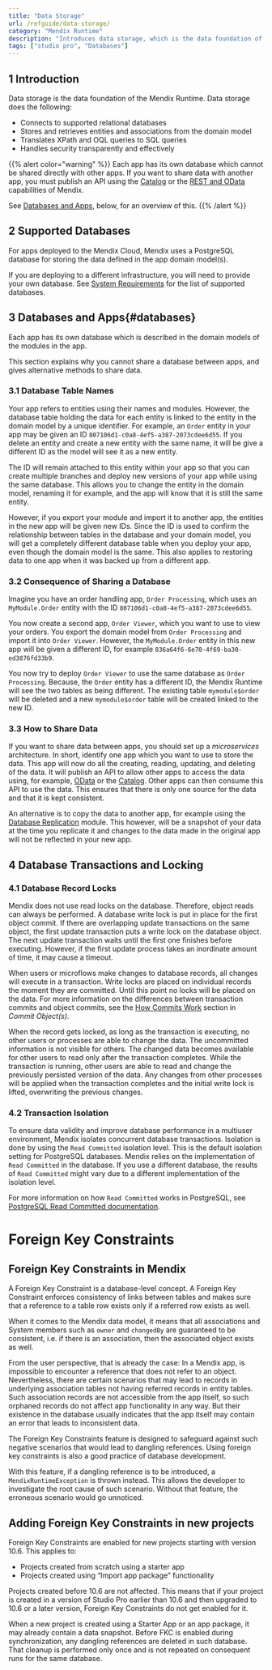 ```yaml
---
title: "Data Storage"
url: /refguide/data-storage/
category: "Mendix Runtime"
description: "Introduces data storage, which is the data foundation of the Mendix Runtime."
tags: ["studio pro", "Databases"]
---
```


## 1 Introduction

Data storage is the data foundation of the Mendix Runtime. Data storage does the following:

* Connects to supported relational databases
* Stores and retrieves entities and associations from the domain model
* Translates XPath and OQL queries to SQL queries
* Handles security transparently and effectively

{{% alert color="warning" %}}
Each app has its own database which cannot be shared directly with other apps. If you want to share data with another app, you must publish an API using the [Catalog](/data-hub/share-data/) or the [REST and OData](/refguide/integration/) capabilities of Mendix.

See [Databases and Apps](#databases), below, for an overview of this.
{{% /alert %}}

## 2 Supported Databases

For apps deployed to the Mendix Cloud, Mendix uses a PostgreSQL database for storing the data defined in the app domain model(s).

If you are deploying to a different infrastructure, you will need to provide your own database.
See [System Requirements](/refguide/system-requirements/#databases) for the list of supported databases.

## 3 Databases and Apps{#databases}

Each app has its own database which is described in the domain models of the modules in the app.

This section explains why you cannot share a database between apps, and gives alternative methods to share data.

### 3.1 Database Table Names

Your app refers to entities using their names and modules. However, the database table holding the data for each entity is linked to the entity in the domain model by a unique identifier. For example, an `Order` entity in your app may be given an ID `807106d1-c0a8-4ef5-a387-2073cdee6d55`. If you delete an entity and create a new entity with the same name, it will be give a different ID as the model will see it as a new entity.

The ID will remain attached to this entity within your app so that you can create multiple branches and deploy new versions of your app while using the same database. This allows you to change the entity in the domain model, renaming it for example, and the app will know that it is still the same entity.

However, if you export your module and import it to another app, the entities in the new app will be given new IDs. Since the ID is used to confirm the relationship between tables in the database and your domain model, you will get a completely different database table when you deploy your app, even though the domain model is the same. This also applies to restoring data to one app when it was backed up from a different app.

### 3.2 Consequence of Sharing a Database

Imagine you have an order handling app, `Order Processing`, which uses an `MyModule.Order` entity with the ID `807106d1-c0a8-4ef5-a387-2073cdee6d55`.

You now create a second app, `Order Viewer`, which you want to use to view your orders. You export the domain model from `Order Processing` and import it into `Order Viewer`. However, the `MyModule.Order` entity in this new app will be given a different ID, for example `836a64f6-6e70-4f69-ba30-ed3876fd33b9`.

You now try to deploy `Order Viewer` to use the same database as `Order Processing`. Because, the `Order` entity has a different ID, the Mendix Runtime will see the two tables as being different. The existing table `mymodule$order` will be deleted and a new `mymodule$order` table will be created linked to the new ID.

### 3.3 How to Share Data

If you want to share data between apps, you should set up a *microservices* architecture. In short, identify one app which you want to use to store the data. This app will now do all the creating, reading, updating, and deleting of the data. It will publish an API to allow other apps to access the data using, for example, [OData](/refguide/published-odata-services/) or the [Catalog](/data-hub/share-data/). Other apps can then consume this API to use the data. This ensures that there is only one source for the data and that it is kept consistent.

An alternative is to copy the data to another app, for example using the [Database Replication](/appstore/modules/database-replication/) module. This however, will be a snapshot of your data at the time you replicate it and changes to the data made in the original app will not be reflected in your new app.

## 4 Database Transactions and Locking

### 4.1 Database Record Locks

Mendix does not use read locks on the database. Therefore, object reads can always be performed. A database write lock is put in place for the first object commit. If there are overlapping update transactions on the same object, the first update transaction puts a write lock on the database object. The next update transaction waits until the first one finishes before executing. However, if the first update process takes an inordinate amount of time, it may cause a timeout.

When users or microflows make changes to database records, all changes will execute in a transaction. Write locks are placed on individual records the moment they are committed. Until this point no locks will be placed on the data. For more information on the differences between transaction commits and object commits, see the [How Commits Work](/refguide/committing-objects/#how-commits-work) section in *Commit Object(s)*.

When the record gets locked, as long as the transaction is executing, no other users or processes are able to change the data. The uncommitted information is not visible for others. The changed data becomes available for other users to read only after the transaction completes. While the transaction is running, other users are able to read and change the previously persisted version of the data. Any changes from other processes will be applied when the transaction completes and the initial write lock is lifted, overwriting the previous changes.

### 4.2 Transaction Isolation

To ensure data validity and improve database performance in a multiuser environment, Mendix isolates concurrent database transactions. Isolation is done by using the `Read Committed` isolation level. This is the default isolation setting for PostgreSQL databases. Mendix relies on the implementation of `Read Committed` in the database. If you use a different database, the results of `Read Committed` might vary due to a different implementation of the isolation level.

For more information on how `Read Committed` works in PostgreSQL, see [PostgreSQL Read Committed documentation](https://www.postgresql.org/docs/12/transaction-iso.html#XACT-READ-COMMITTED).

# Foreign Key Constraints

## Foreign Key Constraints in Mendix

A Foreign Key Constraint is a database-level concept. A Foreign Key Constraint enforces consistency of links between tables and makes sure that a reference to a table row exists only if a referred row exists as well.

When it comes to the Mendix data model, it means that all associations and System members such as `owner` and `changedBy` are guaranteed to be consistent, i.e. if there is an association, then the associated object exists as well.

From the user perspective, that is already the case: In a Mendix app, is impossible to encounter a reference that does not refer to an object. Nevertheless, there are certain scenarios that may lead to records in underlying association tables not having referred records in entity tables. Such association records are not accessible from the app itself, so such orphaned records do not affect app functionality in any way. But their existence in the database usually indicates that the app itself may contain an error that leads to inconsistent data.

The Foreign Key Constraints feature is designed to safeguard against such negative scenarios that would lead to dangling references. Using foreign key constraints is also a good practice of database development.

With this feature, if a dangling reference is to be introduced, a `MendixRuntimeException` is thrown instead. This allows the developer to investigate the root cause of such scenario. Without that feature, the erroneous scenario would go unnoticed.


## Adding Foreign Key Constraints in new projects

Foreign Key Constraints are enabled for new projects starting with version 10.6. This applies to:

- Projects created from scratch using a starter app
- Projects created using “Import app package” functionality

Projects created before 10.6 are not affected. This means that if your project is created in a version of Studio Pro earlier than 10.6 and then upgraded to 10.6 or a later version, Foreign Key Constraints do not get enabled for it.

When a new project is created using a Starter App or an app package, it may already contain a data snapshot. Before FKC is enabled during synchronization, any dangling references are deleted in such database. That cleanup is performed only once and is not repeated on consequent runs for the same database.
